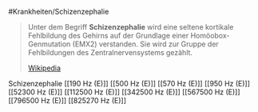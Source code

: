 #Krankheiten/Schizenzephalie

> Unter dem Begriff **Schizenzephalie** wird eine seltene kortikale Fehlbildung des Gehirns auf der Grundlage einer Homöobox-Genmutation (EMX2) verstanden. Sie wird zur Gruppe der Fehlbildungen des Zentralnervensystems gezählt.
>
> [Wikipedia](https://de.wikipedia.org/wiki/Schizenzephalie)

Schizenzephalie
[[190 Hz (E)]]
[[500 Hz (E)]]
[[570 Hz (E)]]
[[950 Hz (E)]]
[[52300 Hz (E)]]
[[112500 Hz (E)]]
[[342500 Hz (E)]]
[[567500 Hz (E)]]
[[796500 Hz (E)]]
[[825270 Hz (E)]]